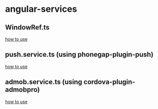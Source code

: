 # angular-services

## WindowRef.ts
[how to use ](services/WindowRef.md)

## push.service.ts (using phonegap-plugin-push)
[how to use ](services/push.service.md)

## admob.service.ts  (using cordova-plugin-admobpro)
[how to use ](services/admob.service.md)
